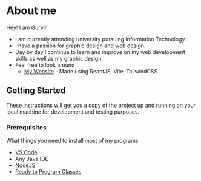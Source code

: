 # About me

Hey! I am Gurvir.

* I am currently attending university pursuing Information Technology.
* I have a passion for graphic design and web design.
* Day by day I continue to learn and improve on my web development skills as well as my graphic design.
* Feel free to look around 
  * [My Website](https://gurvirboparai.netlify.app/) - Made using ReactJS, Vite, TailwindCSS.

## Getting Started 

These instructions will get you a copy of the project up and running on your local machine for development and testing purposes.

### Prerequisites

What things you need to install most of my programs

* [VS Code](https://code.visualstudio.com/)
* Any Java IDE
* [NodeJS](https://nodejs.org/en/)
* [Ready to Program Classes](http://compsci.ca/holtsoft/)
